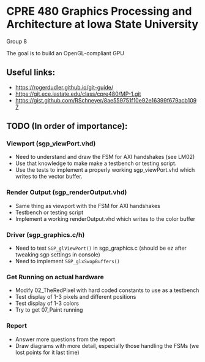 # CPRE 480 Graphics Processing and Architecture at Iowa State University
Group 8

The goal is to build an OpenGL-compliant GPU

## Useful links:
- https://rogerdudler.github.io/git-guide/
- https://git.ece.iastate.edu/class/cpre480/MP-1.git
- https://gist.github.com/RSchneyer/8ae559751f10e92e16399f679acb1097

## TODO (In order of importance):

### Viewport (sgp_viewPort.vhd)
- Need to understand and draw the FSM for AXI handshakes (see LM02)
- Use that knowledge to make make a testbench or testing script.
- Use the tests to implement a properly working sgp_viewPort.vhd which writes to the vector buffer.

### Render Output (sgp_renderOutput.vhd)
- Same thing as viewport with the FSM for AXI handshakes
- Testbench or testing script
- Implement a working renderOutput.vhd which writes to the color buffer

### Driver (sgp_graphics.c/h)
- Need to test `SGP_glViewPort()` in sgp_graphics.c (should be ez after tweaking sgp settings in console)
- Need to implement `SGP_glxSwapBuffers()`

### Get Running on actual hardware
- Modify 02_TheRedPixel with hard coded constants to use as a testbench
- Test display of 1-3 pixels and different positions
- Test display of 1-3 colors
- Try to get 07_Paint running

### Report
- Answer more questions from the report
- Draw diagrams with more detail, especially those handling the FSMs
    (we lost points for it last time)